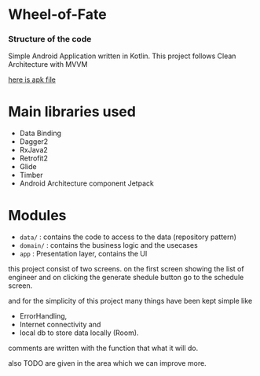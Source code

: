 # Wheel-of-Fate

### Structure of the code ###
Simple Android Application written in Kotlin.
This project follows Clean Architecture with MVVM

[here is apk file](https://github.com/mookyjan/Wheel-of-Fate/blob/master/screenshots/app-debug.apk)

# Main libraries used

* Data Binding
* Dagger2
* RxJava2
* Retrofit2
* Glide
* Timber
* Android Architecture component Jetpack


# Modules


* `data/` : contains the code to access to the data (repository pattern)
* `domain/` : contains the business logic and the usecases
* `app` : Presentation layer, contains the UI 

this project consist of two screens. on the first screen showing the list of engineer and on clicking the generate shedule button go to the schedule screen.

and for the simplicity of this project many things have been kept simple
like 
* ErrorHandling, 
* Internet connectivity and 
* local db to store data locally (Room).

comments are written with the function that what it will do.

also TODO are given in the area which we can improve more.



